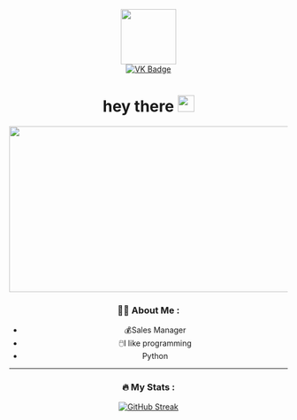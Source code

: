 <div id="header" align="center">
  <img src="https://media.giphy.com/media/v1.Y2lkPTc5MGI3NjExMDc2MzlhMjEwMTNjZDUyMzYwOTk1NjQ2MmJiNzc4ZGUxMjQzOGNiOCZlcD12MV9pbnRlcm5hbF9naWZzX2dpZklkJmN0PXM/M9gbBd9nbDrOTu1Mqx/giphy.gif" width="100"/> 
  <div id="badges">
  <a href="https://vk.com/michael.vysotsky">
    <img src="https://img.shields.io/badge/VK-blue?style=for-the-badge&logo=VK&logoColor=white" alt="VK Badge"/>
  </a>
<div id="header" align="center">
<h1>
  hey there
  <img src="https://media.giphy.com/media/hvRJCLFzcasrR4ia7z/giphy.gif" width="30px"/>
</h1>
<img src="https://komarev.com/ghpvc/?username=YellowEM&style=flat-square&color=blue" alt=""/>
</div>
<div align="center">
  <img src="https://media.giphy.com/media/dWesBcTLavkZuG35MI/giphy.gif" width="600" height="300"/>
</div>

    
### :man_technologist: About Me :
- :moneybag:Sales Manager
- :computer_mouse:I like programming
-  Python

    
---
### :fire: My Stats :
[![GitHub Streak](http://github-readme-streak-stats.herokuapp.com?user=YellowEM&theme=dark&background=000000)](https://git.io/streak-stats)

    
